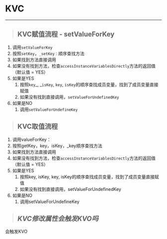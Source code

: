 # KVC

---

> ## KVC赋值流程 - setValueForKey

1. 调用`setValueForKey`
2. 按照`setKey`，`_setKey：`顺序查找方法
3. 如果找到方法直接调用
4. 如果没有找到方法，检查`accessInstanceVariablesDirectly`方法的返回值（默认值 = YES）
5. 如果是YES
   1. 按照`key`_, _`isKey`, `key`, `isKey`的顺序查找成员变量，找到了成员变量直接赋值
   2. 如果没有找到直接调用，`setValueForUndefinedKey`
6. 如果是NO
   1. 调用`setValueForUndefineKey`

> ## KVC取值流程

1. 调用valueForKey：
2. 按照getKey，key，isKey，\_key顺序查找方法
3. 如果找到方法直接调用
4. 如果没有找到方法，检查`accessInstanceVariablesDirectly`方法的返回值（默认值 = YES）
5. 如果是YES
   1. 按照key, isKey, key, isKey的顺序查找成员变量，找到了成员变量直接赋值
   2. 如果没有找到直接调用，setValueForUndefinedKey
6. 如果是NO
   1. 调用setValueForUndefineKey

> ## _KVC修改属性会触发KVO吗_

会触发KVO

